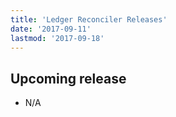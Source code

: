 ```yaml
---
title: 'Ledger Reconciler Releases'
date: '2017-09-11'
lastmod: '2017-09-18'
---
```


## Upcoming release

- N/A
